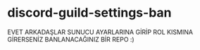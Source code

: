 # discord-guild-settings-ban
EVET ARKADAŞLAR SUNUCU AYARLARINA GİRİP ROL KISMINA GİRERSENİZ BANLANACAĞINIZ BİR REPO :)
